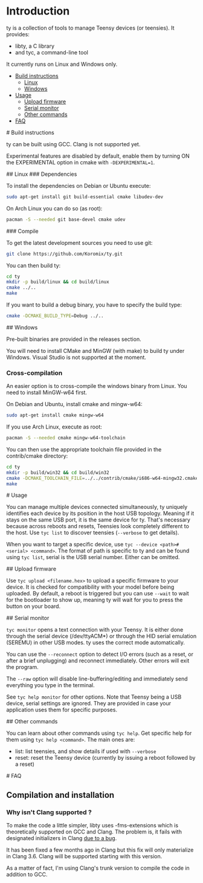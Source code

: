 # Introduction

ty is a collection of tools to manage Teensy devices (or teensies). It provides:
- libty, a C library
- and tyc, a command-line tool

It currently runs on Linux and Windows only.

- [Build instructions](#build)
  - [Linux](#build_linux)
  - [Windows](#build_windows)
- [Usage](#usage)
  - [Upload firmware](#usage_upload)
  - [Serial monitor](#usage_monitor)
  - [Other commands](#usage_misc)
- [FAQ](#faq)

<a name="build"/>
# Build instructions

ty can be built using GCC. Clang is not supported yet.

Experimental features are disabled by default, enable them by turning ON the EXPERIMENTAL option in cmake with `-DEXPERIMENTAL=1`.

<a name="build_linux"/>
## Linux

<a name="build_linux_dependencies"/>
### Dependencies

To install the dependencies on Debian or Ubuntu execute:
```bash
sudo apt-get install git build-essential cmake libudev-dev
```

On Arch Linux you can do so (as root):
```bash
pacman -S --needed git base-devel cmake udev
```

<a name="build_linux_compile"/>
### Compile

To get the latest development sources you need to use git:
```bash
git clone https://github.com/Koromix/ty.git
```

You can then build ty:
```bash
cd ty
mkdir -p build/linux && cd build/linux
cmake ../..
make
```

If you want to build a debug binary, you have to specify the build type:
```bash
cmake -DCMAKE_BUILD_TYPE=Debug ../..
```

<a name="build_windows"/>
## Windows

Pre-built binaries are provided in the releases section.

You will need to install CMake and MinGW (with make) to build ty under Windows. Visual Studio is not supported at the moment.

### Cross-compilation

An easier option is to cross-compile the windows binary from Linux. You need to install MinGW-w64 first.

On Debian and Ubuntu, install cmake and mingw-w64:
```bash
sudo apt-get install cmake mingw-w64
```

If you use Arch Linux, execute as root:
```bash
pacman -S --needed cmake mingw-w64-toolchain
```

You can then use the appropriate toolchain file provided in the contrib/cmake directory:
```bash
cd ty
mkdir -p build/win32 && cd build/win32
cmake -DCMAKE_TOOLCHAIN_FILE=../../contrib/cmake/i686-w64-mingw32.cmake ../..
make
```

<a name="usage"/>
# Usage

You can manage multiple devices connected simultaneously, ty uniquely identifies each device by its position in the host USB topology. Meaning if it stays on the same USB port, it is the same device for ty. That's necessary because across reboots and resets, Teensies look completely different to the host. Use `tyc list` to discover teensies (`--verbose` to get details).

When you want to target a specific device, use `tyc --device <path>#<serial> <command>`. The format of path is specific to ty and can be found using `tyc list`, serial is the USB serial number. Either can be omitted.

<a name="usage_upload"/>
## Upload firmware

Use `tyc upload <filename.hex>` to upload a specific firmware to your device. It is checked for compatibility with your model before being uploaded. By default, a reboot is triggered but you can use `--wait` to wait for the bootloader to show up, meaning ty will wait for you to press the button on your board.

<a name="usage_monitor"/>
## Serial monitor

`tyc monitor` opens a text connection with your Teensy. It is either done through the serial device (/dev/ttyACM*) or through the HID serial emulation (SEREMU) in other USB modes. ty uses the correct mode automatically.

You can use the `--reconnect` option to detect I/O errors (such as a reset, or after a brief unplugging) and reconnect immediately. Other errors will exit the program.

The `--raw` option will disable line-buffering/editing and immediately send everything you type in the terminal.

See `tyc help monitor` for other options. Note that Teensy being a USB device, serial settings are ignored. They are provided in case your application uses them for specific purposes.

<a name="usage_misc"/>
## Other commands

You can learn about other commands using `tyc help`. Get specific help for them using `tyc help <command>`. The main ones are:
* list: list teensies, and show details if used with `--verbose`
* reset: reset the Teensy device (currently by issuing a reboot followed by a reset)

<a name="faq"/>
# FAQ

## Compilation and installation

### Why isn't Clang supported ?

To make the code a little simpler, libty uses -fms-extensions which is theoretically supported on
GCC and Clang. The problem is, it fails with designated initializers in Clang [due to a bug](http://llvm.org/bugs/show_bug.cgi?id=20573).

It has been fixed a few months ago in Clang but this fix will only materialize in Clang 3.6.
Clang will be supported starting with this version.

As a matter of fact, I'm using Clang's trunk version to compile the code in addition to GCC.
